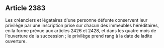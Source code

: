 Article 2383
----
Les créanciers et légataires d'une personne défunte conservent leur privilège
par une inscription prise sur chacun des immeubles héréditaires, en la forme
prévue aux articles 2426 et 2428, et dans les quatre mois de l'ouverture de la
succession ; le privilège prend rang à la date de ladite ouverture.
